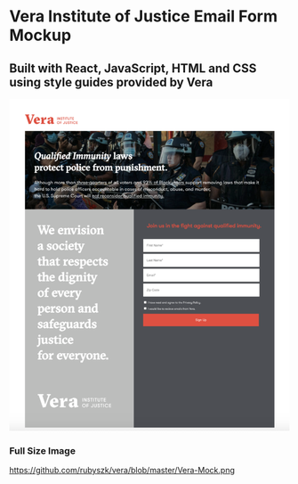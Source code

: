 # Vera Institute of Justice Email Form Mockup
## Built with React, JavaScript, HTML and CSS using style guides provided by Vera

![Alt text](/Vera-Mock-SC-SM.png?raw=true)

### Full Size Image
https://github.com/rubyszk/vera/blob/master/Vera-Mock.png
